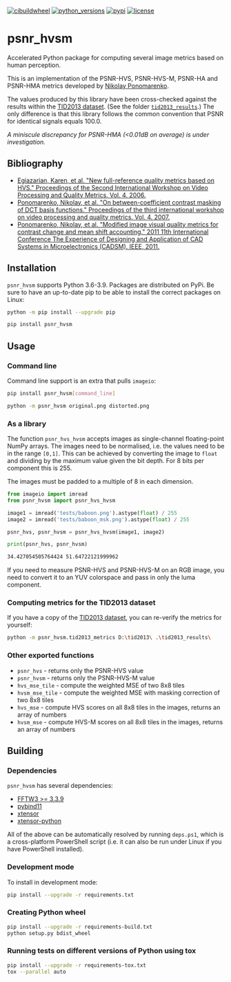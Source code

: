 [![cibuildwheel](https://github.com/lyckantropen/psnr_hvsm/actions/workflows/build_wheels.yml/badge.svg)](https://github.com/lyckantropen/psnr_hvsm/actions)
[![python_versions](https://img.shields.io/pypi/pyversions/psnr_hvsm)](https://pypi.org/project/psnr-hvsm/)
[![pypi](https://img.shields.io/pypi/v/psnr_hvsm)](https://pypi.org/project/psnr-hvsm/)
[![license](https://img.shields.io/github/license/lyckantropen/psnr_hvsm)](https://github.com/lyckantropen/psnr_hvsm/blob/main/LICENSE)

# psnr_hvsm

Accelerated Python package for computing several image metrics based on human
perception.

This is an implementation of the PSNR-HVS, PSNR-HVS-M, PSNR-HA and PSNR-HMA
metrics developed by [Nikolay
Ponomarenko](http://www.ponomarenko.info/psnrhvsm).

The values produced by this library have been cross-checked against the results
within the [TID2013
dataset](https://www.sciencedirect.com/science/article/pii/S0923596514001490).
(See the folder [`tid2013_results`](tid2013_results).) The only difference is
that this library follows the common convention that PSNR for identical signals
equals 100.0.

_A miniscule discrepancy for PSNR-HMA (<0.01dB on average) is under investigation._

## Bibliography

* [Egiazarian, Karen, et al. "New full-reference quality metrics based on HVS." Proceedings of the Second International Workshop on Video Processing and Quality Metrics. Vol. 4. 2006.](https://www.researchgate.net/profile/Vladimir_Lukin2/publication/251229783_A_NEW_FULL-REFERENCE_QUALITY_METRICS_BASED_ON_HVS/links/0046351f669a9c1869000000.pdf)
* [Ponomarenko, Nikolay, et al. "On between-coefficient contrast masking of DCT basis functions." Proceedings of the third international workshop on video processing and quality metrics. Vol. 4. 2007.](https://www.researchgate.net/profile/Vladimir-Lukin-4/publication/242309240_On_between-coefficient_contrast_masking_of_DCT_basis_functions/links/0c96052442be7c3176000000/On-between-coefficient-contrast-masking-of-DCT-basis-functions.pdf)
* [Ponomarenko, Nikolay, et al. "Modified image visual quality metrics for contrast change and mean shift accounting." 2011 11th International Conference The Experience of Designing and Application of CAD Systems in Microelectronics (CADSM). IEEE, 2011.](https://www.researchgate.net/profile/Marco_Carli/publication/261094981_Color_image_database_TID2013_Peculiarities_and_preliminary_results/links/0deec536c86764dad6000000/Color-image-database-TID2013-Peculiarities-and-preliminary-results.pdf)

## Installation

`psnr_hvsm` supports Python 3.6-3.9. Packages are distributed on PyPi. Be sure
to have an up-to-date pip to be able to install the correct packages on Linux:

```bash
python -m pip install --upgrade pip
```

```bash
pip install psnr_hvsm
```

## Usage

### Command line

Command line support is an extra that pulls `imageio`:

```bash
pip install psnr_hvsm[command_line]
```

```bash
python -m psnr_hvsm original.png distorted.png
```

### As a library

The function `psnr_hvs_hvsm` accepts images as single-channel floating-point
NumPy arrays. The images need to be normalised, i.e. the values need to be in
the range `[0,1]`. This can be achieved by converting the image to `float` and
dividing by the maximum value given the bit depth. For 8 bits per component
this is 255.

The images must be padded to a multiple of 8 in each dimension.

```python
from imageio import imread
from psnr_hvsm import psnr_hvs_hvsm

image1 = imread('tests/baboon.png').astype(float) / 255
image2 = imread('tests/baboon_msk.png').astype(float) / 255

psnr_hvs, psnr_hvsm = psnr_hvs_hvsm(image1, image2)

print(psnr_hvs, psnr_hvsm)
```

```bash
34.427054505764424 51.64722121999962
```

If you need to measure PSNR-HVS and PSNR-HVS-M on an RGB image, you need to
convert it to an YUV colorspace and pass in only the luma component.

### Computing metrics for the TID2013 dataset

If you have a copy of the [TID2013
dataset](https://www.sciencedirect.com/science/article/pii/S0923596514001490),
you can re-verify the metrics for yourself:

```bash
python -m psnr_hvsm.tid2013_metrics D:\tid2013\ .\tid2013_results\
```

### Other exported functions

* `psnr_hvs` - returns only the PSNR-HVS value
* `psnr_hvsm` - returns only the PSNR-HVS-M value
* `hvs_mse_tile` - compute the weighted MSE of two 8x8 tiles
* `hvsm_mse_tile` - compute the weighted MSE with masking correction of two 8x8 tiles
* `hvs_mse` - compute HVS scores on all 8x8 tiles in the images, returns an array of numbers
* `hvsm_mse` - compute HVS-M scores on all 8x8 tiles in the images, returns an array of numbers

## Building

### Dependencies

`psnr_hvsm` has several dependencies:

* [FFTW3 >= 3.3.9](http://www.fftw.org/)
* [pybind11](https://github.com/pybind/pybind11)
* [xtensor](https://github.com/xtensor-stack/xtensor)
* [xtensor-python](https://github.com/xtensor-stack/xtensor-python)

All of the above can be automatically resolved by running `deps.ps1`, which is
a cross-platform PowerShell script (i.e. it can also be run under Linux if you
have PowerShell installed).

### Development mode

To install in development mode:

```bash
pip install --upgrade -r requirements.txt
```

### Creating Python wheel

```bash
pip install --upgrade -r requirements-build.txt
python setup.py bdist_wheel
```

### Running tests on different versions of Python using tox

```bash
pip install --upgrade -r requirements-tox.txt
tox --parallel auto
```
